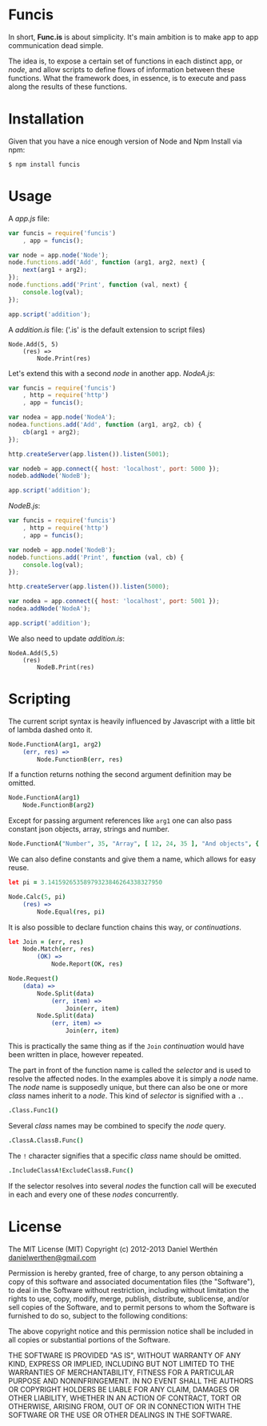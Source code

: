 Funcis
======

In short, **Func.is** is about simplicity.  It's main ambition is to make app to app communication dead simple.

The idea is, to expose a certain set of functions in each distinct app, or *node*, and allow scripts to define flows of information between these functions.  What the framework does, in essence, is to execute and pass along the results of these functions.


Installation
============

Given that you have a nice enough version of Node and Npm
Install via npm:

	$ npm install funcis

Usage
=====

A *app.js* file:

```js
var funcis = require('funcis')
	, app = funcis();

var node = app.node('Node');
node.functions.add('Add', function (arg1, arg2, next) {
	next(arg1 + arg2);
});
node.functions.add('Print', function (val, next) {
	console.log(val);
});

app.script('addition');
```

A *addition.is* file: ('.is' is the default extension to script files)

	Node.Add(5, 5)
		(res) =>
			Node.Print(res)

Let's extend this with a second *node* in another app.
*NodeA.js*:

```js
var funcis = require('funcis')
	, http = require('http')
	, app = funcis();

var nodea = app.node('NodeA');
nodea.functions.add('Add', function (arg1, arg2, cb) {
	cb(arg1 + arg2);
});

http.createServer(app.listen()).listen(5001);

var nodeb = app.connect({ host: 'localhost', port: 5000 });
nodeb.addNode('NodeB');

app.script('addition');


```

*NodeB.js*:

```js
var funcis = require('funcis')
	, http = require('http')
	, app = funcis();

var nodeb = app.node('NodeB');
nodeb.functions.add('Print', function (val, cb) {
	console.log(val);
});

http.createServer(app.listen()).listen(5000);

var nodea = app.connect({ host: 'localhost', port: 5001 });
nodea.addNode('NodeA');

app.script('addition');
```

We also need to update *addition.is*:

```
NodeA.Add(5,5)
	(res)
		NodeB.Print(res)
```

Scripting
=========

The current script syntax is heavily influenced by Javascript with a little bit of lambda dashed onto it.

```coffeescript
Node.FunctionA(arg1, arg2)
	(err, res) =>
		Node.FunctionB(err, res)
```

If a function returns nothing the second argument definition may be omitted.

```coffeescript
Node.FunctionA(arg1)
	Node.FunctionB(arg2)
```

Except for passing argument references like `arg1` one can also pass constant json objects, array, strings and number.

```coffeescript
Node.FunctionA("Number", 35, "Array", [ 12, 24, 35 ], "And objects", { key: "value" })
```

We can also define constants and give them a name, which allows for easy reuse.

```coffeescript
let pi = 3.14159265358979323846264338327950

Node.Calc(5, pi)
	(res) =>
		Node.Equal(res, pi)
```

It is also possible to declare function chains this way, or *continuations*.

```coffeescript
let Join = (err, res)
	Node.Match(err, res)
		(OK) =>
			Node.Report(OK, res)

Node.Request()
	(data) =>
		Node.Split(data)
			(err, item) =>
				Join(err, item)
		Node.Split(data)
			(err, item) =>
				Join(err, item)
```

This is practically the same thing as if the `Join` *continuation* would have been written in place, however repeated.

The part in front of the function name is called the *selector* and is used to resolve the affected nodes.  In the examples above it is simply a *node* name.  The *node* name is supposedly unique, but there can also be one or more *class* names inherit to a *node*.  This kind of *selector* is signified with a `.`.

```coffeescript
.Class.Func1()
```
		
Several *class* names may be combined to specify the *node* query.  
	
```coffeescript
.ClassA.ClassB.Func()
```

The `!` character signifies that a specific *class* name should be omitted.

```coffeescript
.IncludeClassA!ExcludeClassB.Func()
```

If the selector resolves into several *nodes* the function call will be executed in each and every one of these *nodes* concurrently.

License
=======

The MIT License (MIT)
Copyright (c) 2012-2013 Daniel Werthén <danielwerthen@gmail.com>

Permission is hereby granted, free of charge, to any person obtaining a copy of this software and associated documentation files (the "Software"), to deal in the Software without restriction, including without limitation the rights to use, copy, modify, merge, publish, distribute, sublicense, and/or sell copies of the Software, and to permit persons to whom the Software is furnished to do so, subject to the following conditions:

The above copyright notice and this permission notice shall be included in all copies or substantial portions of the Software.

THE SOFTWARE IS PROVIDED "AS IS", WITHOUT WARRANTY OF ANY KIND, EXPRESS OR IMPLIED, INCLUDING BUT NOT LIMITED TO THE WARRANTIES OF MERCHANTABILITY, FITNESS FOR A PARTICULAR PURPOSE AND NONINFRINGEMENT. IN NO EVENT SHALL THE AUTHORS OR COPYRIGHT HOLDERS BE LIABLE FOR ANY CLAIM, DAMAGES OR OTHER LIABILITY, WHETHER IN AN ACTION OF CONTRACT, TORT OR OTHERWISE, ARISING FROM, OUT OF OR IN CONNECTION WITH THE SOFTWARE OR THE USE OR OTHER DEALINGS IN THE SOFTWARE.

